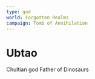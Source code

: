 ```yaml
---
type: god
world: Forgotten Realms
campaign: Tomb of Annihilation
---
```


# Ubtao


Chultian god Father of Dinosaurs